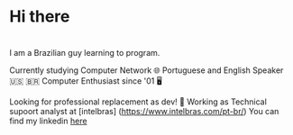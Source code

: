 # Hi there <h1>

I am a Brazilian guy learning to program.


Currently studying Computer Network 🌐
Portuguese and English Speaker 🇺🇸 🇧🇷 
Computer Enthusiast since '01 🖥️

Looking for professional replacement as dev! 🔎
Working as Technical supoort analyst at [intelbras] (https://www.intelbras.com/pt-br/)
You can find my linkedin [here](https://www.linkedin.com/in/guilhermeernzen/)

